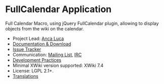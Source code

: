 # FullCalendar Application

Full Calendar Macro, using jQuery FullCalendar plugin, allowing to display objects from the wiki on the calendar.

* Project Lead: [Anca Luca](http://www.xwiki.org/xwiki/bin/view/XWiki/lucaa)
* [Documentation & Download](http://extensions.xwiki.org/xwiki/bin/view/Extension/FullCalendar+Application)
* [Issue Tracker](http://jira.xwiki.org/browse/FULLCAL)
* Communication: [Mailing List](http://dev.xwiki.org/xwiki/bin/view/Community/MailingLists>), [IRC]( http://dev.xwiki.org/xwiki/bin/view/Community/IRC)
* [Development Practices](http://dev.xwiki.org)
* Minimal XWiki version supported: XWiki 7.4
* License: LGPL 2.1+.
* [Translations](http://l10n.xwiki.org/xwiki/bin/view/Contrib/CalendarTranslations)
